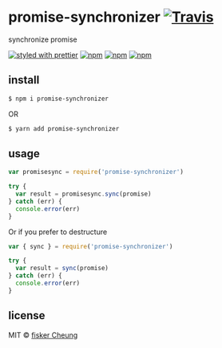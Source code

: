 # promise-synchronizer [![Travis](https://img.shields.io/travis/fisker/promise-synchronizer.svg?style=flat-square)](https://travis-ci.org/fisker/promise-synchronizer)

synchronize promise

[![styled with prettier](https://img.shields.io/badge/styled_with-prettier-ff69b4.svg?style=flat-square)](https://github.com/prettier/prettier)
[![npm](https://img.shields.io/npm/v/promise-synchronizer.svg?style=flat-square)](https://www.npmjs.com/package/promise-synchronizer)
[![npm](https://img.shields.io/npm/dt/promise-synchronizer.svg?style=flat-square)](https://www.npmjs.com/package/promise-synchronizer)
[![npm](https://img.shields.io/npm/dm/promise-synchronizer.svg?style=flat-square)](https://www.npmjs.com/package/promise-synchronizer)

## install
```sh
$ npm i promise-synchronizer
```
OR

```sh
$ yarn add promise-synchronizer
```


## usage
```js
var promisesync = require('promise-synchronizer')

try {
  var result = promisesync.sync(promise)
} catch (err) {
  console.error(err)
}
```
Or if you prefer to destructure
```js
var { sync } = require('promise-synchronizer')

try {
  var result = sync(promise)
} catch (err) {
  console.error(err)
}
```
## license
MIT © [fisker Cheung](https://github.com/fisker)
